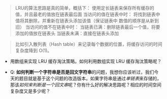 >   LRU的算法思路是真的简单，概括下： 使用定长链表来保存所有缓存的值，并且最老的值放在链表最后面 当访问的值在链表中时： 将找到链表中值将其删除，并重新在链表头添加该值（保证链表中 数值的顺序是从新到旧） 当访问的值不在链表中时： 当链表已满：删除链表最后一个值，将要添加的值放在链表头 当链表未满：直接在链表头添加

>   比如引入散列表（Hash table）来记录每个数据的位置，将缓存访问的时间复杂度降到 O(1)。

-   用数组来实现 LRU 缓存淘汰策略。如何利用数组实现 LRU 缓存淘汰策略呢？

-   Q: **如何判断一个字符串是否是回文字符串**的问题，我想你应该听过，我们今天的题目就是基于这个问题的改造版本。如果字符串是通过*单链表*来存储的，那该*如何来判断是一个回文串*呢？你有什么好的解决思路呢？相应的时间空间复杂度又是多少呢？

